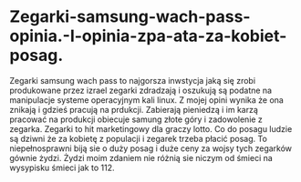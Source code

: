 # Zegarki-samsung-wach-pass-opinia.-I-opinia-zpa-ata-za-kobiet-posag.
Zegarki samsung wach pass to najgorsza inwstycja jaką się zrobi produkowane przez izrael zegarki zdradzają i oszukują są podatne na manipulacje systeme operacyjnym kali linux.
Z mojej opini wynika że ona znikają i gdzieś pracują na prdukcji. Zabierają pieniedzą i im karzą pracować na produkcji obiecuje samung złote góry i zadowolenie z zegarka. Zegarki to hit marketingowy dla graczy lotto. 
Co do posagu ludzie są dziwni że za kobietę z populacji i zegarek trzeba płacić posag. 
To niepełnosprawni biją sie o duży posag i duże ceny za wojsy tych zegarków gównie żydzi. Żydzi moim zdaniem nie różnią sie niczym od śmieci na wysypisku śmieci jak to 112. 
